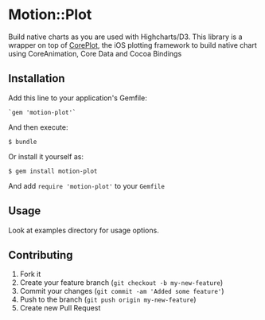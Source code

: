 # Motion::Plot

Build native charts as you are used with Highcharts/D3. This library is a wrapper on top of [CorePlot](https://code.google.com/p/core-plot/), the iOS plotting framework to build native chart using CoreAnimation, Core Data and Cocoa Bindings

## Installation

Add this line to your application's Gemfile:

    `gem 'motion-plot'`

And then execute:

    $ bundle

Or install it yourself as:

    $ gem install motion-plot

And add `require 'motion-plot'` to your `Gemfile`

## Usage

  Look at examples directory for usage options.

## Contributing

1. Fork it
2. Create your feature branch (`git checkout -b my-new-feature`)
3. Commit your changes (`git commit -am 'Added some feature'`)
4. Push to the branch (`git push origin my-new-feature`)
5. Create new Pull Request
